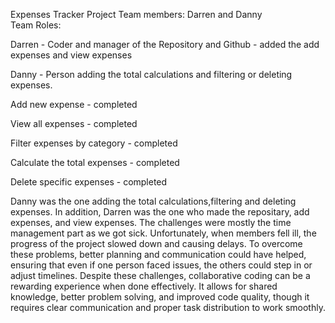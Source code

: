 Expenses Tracker Project
Team members: Darren and Danny  
Team Roles:  

Darren - Coder and manager of the Repository and Github - added the add expenses and view expenses

Danny - Person adding the total calculations and filtering or deleting expenses.

Add new expense - completed

View all expenses - completed

Filter expenses by category - completed

Calculate the total expenses - completed

Delete specific expenses - completed


  Danny was the one adding the total calculations,filtering and deleting expenses. In addition, Darren was the one who made the repositary, add expenses, and view expenses. The challenges were mostly the time management part as we got sick. Unfortunately, when members fell ill, the progress of the project slowed down and causing delays. To overcome these problems, better planning and communication could have helped, ensuring that even if one person faced issues, the others could step in or adjust timelines. Despite these challenges, collaborative coding can be a rewarding experience when done effectively. It allows for shared knowledge, better problem solving, and improved code quality, though it requires clear communication and proper task distribution to work smoothly.

 
